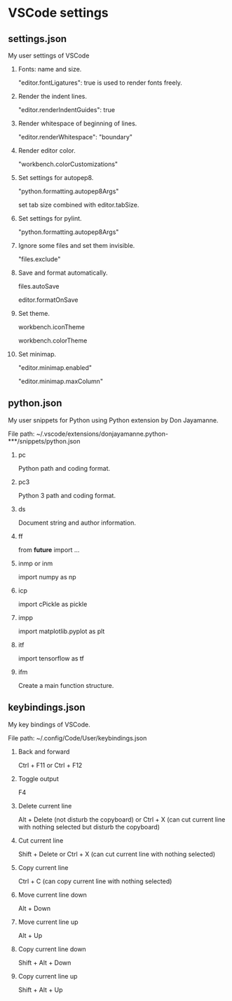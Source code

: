 # VSCode settings

## settings.json
My user settings of VSCode

1. Fonts: name and size.

   "editor.fontLigatures": true is used to render fonts freely.

2. Render the indent lines.

   "editor.renderIndentGuides": true

3. Render whitespace of beginning of lines.

   "editor.renderWhitespace": "boundary"

4. Render editor color.

   "workbench.colorCustomizations"

5. Set settings for autopep8.

   "python.formatting.autopep8Args"

   set tab size combined with editor.tabSize.

6. Set settings for pylint.

   "python.formatting.autopep8Args"

7. Ignore some files and set them invisible.

   "files.exclude"

8. Save and format automatically.

   files.autoSave

   editor.formatOnSave

9. Set theme.

   workbench.iconTheme

   workbench.colorTheme

10. Set minimap.

    "editor.minimap.enabled"

    "editor.minimap.maxColumn"

## python.json
My user snippets for Python using Python extension by Don Jayamanne.

File path: ~/.vscode/extensions/donjayamanne.python-***/snippets/python.json

1. pc

   Python path and coding format.

2. pc3

   Python 3 path and coding format.

3. ds

   Document string and author information.

4. ff

   from __future__ import ...

5. inmp or inm

   import numpy as np

6. icp

   import cPickle as pickle

7. impp

   import matplotlib.pyplot as plt

8. itf

   import tensorflow as tf

9. ifm

   Create a main function structure.

## keybindings.json
My key bindings of VSCode.

File path: ~/.config/Code/User/keybindings.json

1. Back and forward

   Ctrl + F11 or Ctrl + F12

2. Toggle output

   F4

3. Delete current line

   Alt + Delete (not disturb the copyboard) or
   Ctrl + X (can cut current line with nothing selected but disturb the copyboard)

4. Cut current line

   Shift + Delete or Ctrl + X (can cut current line with nothing selected)

5. Copy current line

   Ctrl + C (can copy current line with nothing selected)

6. Move current line down

   Alt + Down

7. Move current line up

   Alt + Up

8. Copy current line down

   Shift + Alt + Down

9. Copy current line up

   Shift + Alt + Up
